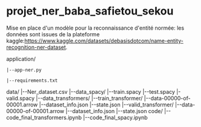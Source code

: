 # projet_ner_baba_safietou_sekou
Mise en place d'un modèle pour la reconnaissance d'entité normée: les données sont issues de la plateforme kaggle:https://www.kaggle.com/datasets/debasisdotcom/name-entity-recognition-ner-dataset.

application/

    |--app-ner.py
    
    |--requirements.txt
    
data/
    |--Ner_dataset.csv
    |--data_spacy/
              |--train.spacy
              |--test.spacy
              |-valid.spacy
    |--data_transformers/
              |--train_transformer/
                  |--data-00000-of-00001.arrow
                  |--dataset_info.json
                  |--state.json
              |--valid_transformer/
                  |--data-00000-of-00001.arrow
                  |--dataset_info.json
                  |--state.json
code/
    |--code_final_transformers.ipynb
    |--code_final_spacy.ipynb

